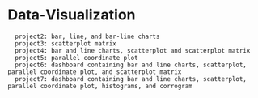 # Data-Visualization
      project2: bar, line, and bar-line charts
      project3: scatterplot matrix
      project4: bar and line charts, scatterplot and scatterplot matrix
      project5: parallel coordinate plot
      project6: dashboard containing bar and line charts, scatterplot, parallel coordinate plot, and scatterplot matrix
      project7: dashboard containing bar and line charts, scatterplot, parallel coordinate plot, histograms, and corrogram
